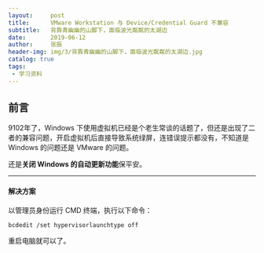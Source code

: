 ```yaml
---
layout:     post
title:      VMware Workstation 与 Device/Credential Guard 不兼容
subtitle:   背靠青幽幽的山脚下，面临波光粼粼的太湖边
date:       2019-06-12
author:     张振
header-img: img/3/背靠青幽幽的山脚下，面临波光粼粼的太湖边.jpg
catalog: true
tags:
 - 学习资料
---
```

## 前言

9102年了，Windows 下使用虚拟机已经是个老生常谈的话题了，但还是出现了二者的兼容问题，开启虚拟机后直接导致系统绿屏，连错误提示都没有，不知道是 Windows 的问题还是 VMware 的问题。

还是**关闭 Windows 的自动更新功能**保平安。

***

#### 解决方案

以管理员身份运行 CMD 终端，执行以下命令：

`bcdedit /set hypervisorlaunchtype off`

重启电脑就可以了。

